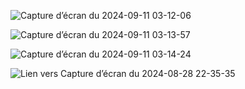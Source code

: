 ![Capture d’écran du 2024-09-11 03-12-06](https://github.com/user-attachments/assets/ce771bbc-e178-4aec-835f-bfe0fcd49a10)

![Capture d’écran du 2024-09-11 03-13-57](https://github.com/user-attachments/assets/26d3d03a-ee1b-4dc8-9378-3a1fdf7ae10c)

![Capture d’écran du 2024-09-11 03-14-24](https://github.com/user-attachments/assets/b5eb58aa-10ec-4923-bc99-78483d2497b4)


![Lien vers Capture d’écran du 2024-08-28 22-35-35](https://github.com/user-attachments/assets/2c538004-8207-4287-989e-6a65a9470181)
